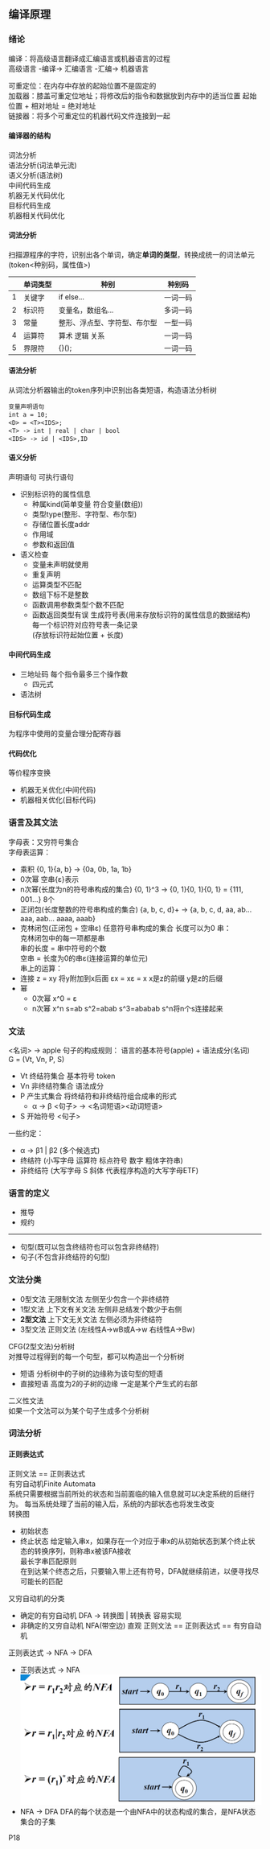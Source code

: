 ## 编译原理

### 绪论
编译：将高级语言翻译成汇编语言或机器语言的过程  
高级语言   -编译->    汇编语言   -汇编->   机器语言  

可重定位：在内存中存放的起始位置不是固定的  
加载器：膝盖可重定位地址；将修改后的指令和数据放到内存中的适当位置
起始位置 + 相对地址 = 绝对地址  
链接器：将多个可重定位的机器代码文件连接到一起  

#### 编译器的结构  
词法分析  
语法分析(词法单元流)  
语义分析(语法树)  
中间代码生成  
机器无关代码优化  
目标代码生成  
机器相关代码优化  

#### 词法分析
扫描源程序的字符，识别出各个单词，确定**单词的类型**，转换成统一的词法单元(token<种别码，属性值>)  

|  | 单词类型 | 种别 | 种别码 |
| --- | --- | --- | --- |
| 1 | 关键字 | if else... | 一词一码 |
| 2 | 标识符 | 变量名，数组名... | 多词一码 |
|3|常量|整形、浮点型、字符型、布尔型|一型一码|
|4|运算符|算术 逻辑 关系| 一词一码|
|5|界限符|{}();|一词一码|

#### 语法分析
从词法分析器输出的token序列中识别出各类短语，构造语法分析树

```
变量声明语句
int a = 10;
<D> = <T><IDS>;
<T> -> int | real | char | bool
<IDS> -> id | <IDS>,ID
```

#### 语义分析
声明语句 可执行语句  
* 识别标识符的属性信息  
  * 种属kind(简单变量 符合变量(数组))
  * 类型type(整形、字符型、布尔型)
  * 存储位置长度addr
  * 作用域
  * 参数和返回值
* 语义检查
  * 变量未声明就使用
  * 重复声明
  * 运算类型不匹配
  * 数组下标不是整数
  * 函数调用参数类型个数不匹配
  * 函数返回类型有误
生成符号表(用来存放标识符的属性信息的数据结构)  
每一个标识符对应符号表一条记录  
(存放标识符起始位置 + 长度)

#### 中间代码生成
* 三地址码
  每个指令最多三个操作数
  * 四元式
* 语法树

#### 目标代码生成
为程序中使用的变量合理分配寄存器

#### 代码优化
等价程序变换
* 机器无关优化(中间代码)
* 机器相关优化(目标代码)

### 语言及其文法
字母表：又穷符号集合  
字母表运算：
* 乘积 {0, 1}{a, b} -> {0a, 0b, 1a, 1b}
* 0次幂 空串{ε}表示
* n次幂(长度为n的符号串构成的集合) {0, 1}^3 -> {0, 1}{0, 1}{0, 1} = {111, 001...} 8个
* 正闭包(长度整数的符号串构成的集合) {a, b, c, d}+ -> {a, b, c, d, aa, ab... aaa, aab... aaaa, aaab}
* 克林闭包(正闭包 + 空串ε) 任意符号串构成的集合 长度可以为0
串：  
克林闭包中的每一项都是串  
串的长度 = 串中符号的个数  
空串 = 长度为0的串ε(连接运算的单位元)  
串上的运算：  
* 连接 z = xy 将y附加到x后面  εx = xε = x x是z的前缀 y是z的后缀 
* 幂 
  * 0次幂 x^0 = ε 
  * n次幂 x^n s=ab s^2=abab s^3=ababab s^n将n个s连接起来
  
### 文法
<名词> -> apple
句子的构成规则： 语言的基本符号(apple) + 语法成分(名词)  
G = (Vt, Vn, P, S)
* Vt 终结符集合 基本符号 token
* Vn 非终结符集合 语法成分
* P 产生式集合 将终结符和非终结符组合成串的形式
  * α -> β  <句子> -> <名词短语><动词短语>
* S 开始符号 <句子>

一些约定：
* α -> β1 | β2 (多个候选式)
* 终结符 (小写字母 运算符 标点符号 数字 粗体字符串)
* 非终结符 (大写字母 S 斜体 代表程序构造的大写字母ETF)

### 语言的定义
* 推导 
* 规约
---
* 句型(既可以包含终结符也可以包含非终结符)
* 句子(不包含非终结符的句型)

### 文法分类
* 0型文法 无限制文法 左侧至少包含一个非终结符
* 1型文法 上下文有关文法 左侧非总结发个数少于右侧
* **2型文法** 上下文无关文法 左侧必须为非终结符
* 3型文法 正则文法 (左线性A->wB或A->w 右线性A->Bw)


CFG(2型文法)分析树  
对推导过程得到的每一个句型，都可以构造出一个分析树
* 短语 分析树中的子树的边缘称为该句型的短语
* 直接短语 高度为2的子树的边缘 一定是某个产生式的右部

二义性文法  
如果一个文法可以为某个句子生成多个分析树  


### 词法分析
#### 正则表达式
正则文法 == 正则表达式  
有穷自动机Finite Automata  
系统只需要根据当前所处的状态和当前面临的输入信息就可以决定系统的后继行为。
每当系统处理了当前的输入后，系统的内部状态也将发生改变  
转换图  
* 初始状态
* 终止状态
给定输入串x，如果存在一个对应于串x的从初始状态到某个终止状态的转换序列，则称串x被该FA接收  
最长字串匹配原则  
在到达某个终态之后，只要输入带上还有符号，DFA就继续前进，以便寻找尽可能长的匹配  

又穷自动机的分类  
* 确定的有穷自动机 DFA -> 转换图 | 转换表 容易实现
* 非确定的又穷自动机 NFA(带空边) 直观
正则文法 == 正则表达式 == 有穷自动机  

正则表达式 -> NFA -> DFA  
* 正则表达式 -> NFA 
![正则表达式到NFA](../../img/正则表达式到NFA.png)  
* NFA -> DFA
DFA的每个状态是一个由NFA中的状态构成的集合，是NFA状态集合的子集

P18











